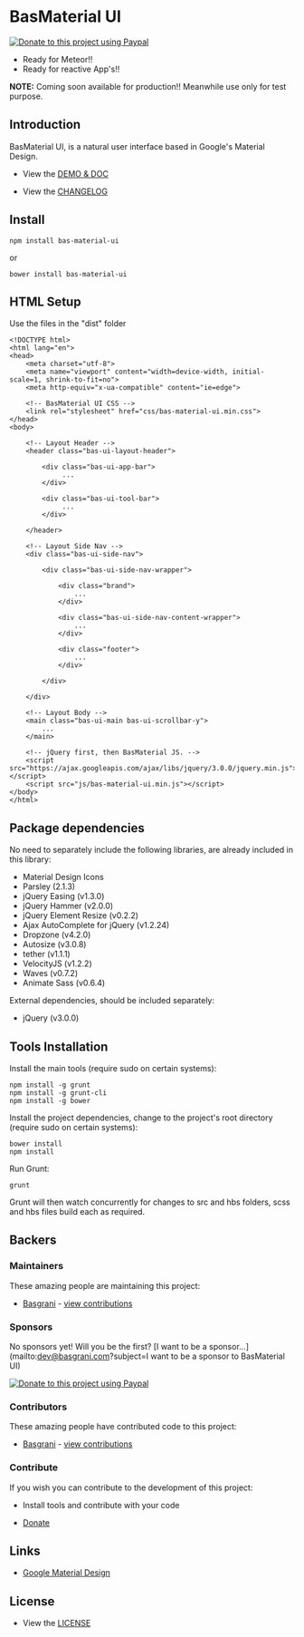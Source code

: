 # BasMaterial UI

[![Donate to this project using Paypal](https://img.shields.io/badge/paypal-donate-yellow.svg)](https://www.paypal.com/cgi-bin/webscr?cmd=_s-xclick&hosted_button_id=VKV3GRW7R6MLW)

- Ready for Meteor!!
- Ready for reactive App's!!

**NOTE:** Coming soon available for production!! Meanwhile use only for test purpose.

## Introduction

BasMaterial UI, is a natural user interface based in Google's Material Design.

- View the [DEMO & DOC](http://bas-material-ui.basgrani.com)

- View the [CHANGELOG](https://github.com/Basgrani-Org/bas-material-ui/blob/master/CHANGELOG.md)

## Install

```
npm install bas-material-ui
```

or

```
bower install bas-material-ui
```

## HTML Setup

Use the files in the "dist" folder

```
<!DOCTYPE html>
<html lang="en">
<head>
    <meta charset="utf-8">
    <meta name="viewport" content="width=device-width, initial-scale=1, shrink-to-fit=no">
    <meta http-equiv="x-ua-compatible" content="ie=edge">
    
    <!-- BasMaterial UI CSS -->
    <link rel="stylesheet" href="css/bas-material-ui.min.css">
</head>
<body>
    
    <!-- Layout Header -->
    <header class="bas-ui-layout-header">

        <div class="bas-ui-app-bar">
             ...
        </div>

        <div class="bas-ui-tool-bar">
             ...
        </div>

    </header>

    <!-- Layout Side Nav -->
    <div class="bas-ui-side-nav">

        <div class="bas-ui-side-nav-wrapper">

            <div class="brand">
                ...
            </div>

            <div class="bas-ui-side-nav-content-wrapper">
                ...
            </div>

            <div class="footer">
                ...
            </div>

        </div>

    </div>

    <!-- Layout Body -->
    <main class="bas-ui-main bas-ui-scrollbar-y">
        ...
    </main>
    
    <!-- jQuery first, then BasMaterial JS. -->
    <script src="https://ajax.googleapis.com/ajax/libs/jquery/3.0.0/jquery.min.js"></script>
    <script src="js/bas-material-ui.min.js"></script>
</body>
</html>
```

## Package dependencies

No need to separately include the following libraries, are already included in this library:

- Material Design Icons
- Parsley (2.1.3)
- jQuery Easing (v1.3.0)
- jQuery Hammer (v2.0.0)
- jQuery Element Resize (v0.2.2)
- Ajax AutoComplete for jQuery (v1.2.24)
- Dropzone (v4.2.0)
- Autosize (v3.0.8)
- tether (v1.1.1)
- VelocityJS (v1.2.2)
- Waves (v0.7.2)
- Animate Sass (v0.6.4)

External dependencies, should be included separately:

- jQuery (v3.0.0)

## Tools Installation

Install the main tools (require sudo on certain systems):

```
npm install -g grunt
npm install -g grunt-cli
npm install -g bower
```

Install the project dependencies, change to the project's root directory (require sudo on certain systems):

```
bower install
npm install
```

Run Grunt:

```
grunt
```

Grunt will then watch concurrently for changes to src and hbs folders, scss and hbs files build each as required.

## Backers

### Maintainers

These amazing people are maintaining this project:

- [Basgrani](http://basgrani.com) - [view contributions](https://github.com/Basgrani-Org/bas-material-ui/commits?author=Basgrani)

### Sponsors

No sponsors yet! Will you be the first? [I want to be a sponsor...](mailto:dev@basgrani.com?subject=I want to be a sponsor to BasMaterial UI)

[![Donate to this project using Paypal](https://img.shields.io/badge/paypal-donate-yellow.svg)](https://www.paypal.com/cgi-bin/webscr?cmd=_s-xclick&hosted_button_id=VKV3GRW7R6MLW)

### Contributors

These amazing people have contributed code to this project:

- [Basgrani](http://basgrani.com) - [view contributions](https://github.com/Basgrani-Org/bas-material-ui/commits?author=Basgrani)

### Contribute

If you wish you can contribute to the development of this project:

- Install tools and contribute with your code

- [Donate](http://bas-material-ui.basgrani.com/home/donate.html)

## Links

- [Google Material Design](https://material.io/guidelines)

## License

- View the [LICENSE](https://github.com/Basgrani-Org/bas-material-ui/blob/master/LICENSE.md)
